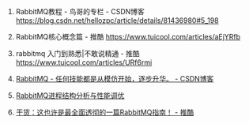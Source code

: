 

1. RabbitMQ教程 - 鸟哥的专栏 - CSDN博客 https://blog.csdn.net/hellozpc/article/details/81436980#5_198
2. RabbitMQ核心概念篇 - 推酷 https://www.tuicool.com/articles/aEjYRfb
3. rabbitmq 入门到熟悉|不敢说精通 - 推酷 https://www.tuicool.com/articles/URf6rmi


1. [RabbitMQ - 任何技能都是从模仿开始，逐步升华。 - CSDN博客 ](http://blog.csdn.net/tianwei7518/article/category/1832397)
2. [RabbitMQ进程结构分析与性能调优 ](https://mp.weixin.qq.com/s?__biz=MzAxNzMwOTQ0NA%3D%3D&mid=2653354688&idx=3&sn=fa59bf04ae9ae5536dc8439b0cbaefdf&chksm=8035d0abb74259bd36b07a88e0eef7718a58a93f4ec9405059e5821e1cf812beb992071072dc)
3. [干货：这也许是最全面透彻的一篇RabbitMQ指南！ - 推酷 ](http://www.tuicool.com/articles/3qymuaE)
